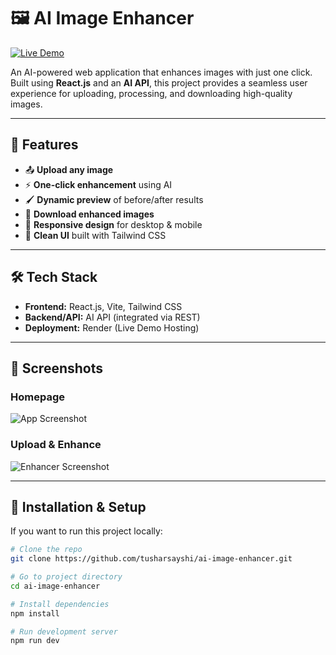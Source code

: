 # 🖼️ AI Image Enhancer

[![Live Demo](https://img.shields.io/badge/Live_Demo-Visit-blue)](https://ai-image-enhancer-ajvx.onrender.com/)  

An AI-powered web application that enhances images with just one click. Built using **React.js** and an **AI API**, this project provides a seamless user experience for uploading, processing, and downloading high-quality images.

---

## 🚀 Features

- 📤 **Upload any image**   
- ⚡ **One-click enhancement** using AI  
- 🖌️ **Dynamic preview** of before/after results  
- 💾 **Download enhanced images**  
- 📱 **Responsive design** for desktop & mobile  
- 🎨 **Clean UI** built with Tailwind CSS  

---

## 🛠️ Tech Stack

- **Frontend:** React.js, Vite, Tailwind CSS  
- **Backend/API:** AI API (integrated via REST)  
- **Deployment:** Render (Live Demo Hosting)  

---

## 📸 Screenshots

### Homepage  
![App Screenshot](<img width="1856" height="873" alt="image" src="https://github.com/user-attachments/assets/f763697e-c6af-4428-9e1b-b35489dc7356" />)

### Upload & Enhance  
![Enhancer Screenshot](<img width="1761" height="866" alt="image" src="https://github.com/user-attachments/assets/d6f57c27-8aaf-46a4-a1ed-f491d5f8fa64" />)

---

## 🔧 Installation & Setup

If you want to run this project locally:

```bash
# Clone the repo
git clone https://github.com/tusharsayshi/ai-image-enhancer.git

# Go to project directory
cd ai-image-enhancer

# Install dependencies
npm install

# Run development server
npm run dev
